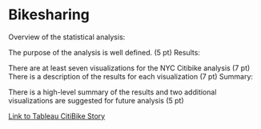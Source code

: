 # Bikesharing
Overview of the statistical analysis:

The purpose of the analysis is well defined. (5 pt)
Results:

There are at least seven visualizations for the NYC Citibike analysis (7 pt)
There is a description of the results for each visualization (7 pt)
Summary:

There is a high-level summary of the results and two additional visualizations are suggested for future analysis (5 pt)

[Link to Tableau CitiBike Story](https://public.tableau.com/app/profile/kimberly.wagner.dabbour/viz/CitiBikeVisualizations_16558401044590/CItiBikeUtilizations?publish=yes "Link to Tableau CitiBike Story")

